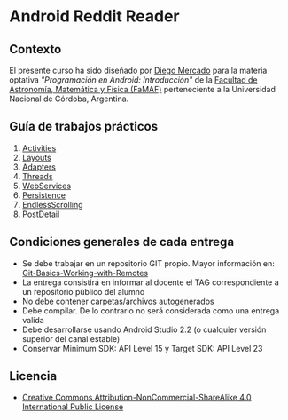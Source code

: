 # Android Reddit Reader

## Contexto

El presente curso ha sido diseñado por [Diego Mercado](https://github.com/mercadodiego) para la materia optativa _"Programación en Android: Introducción"_ de la [Facultad de Astronomía, Matemática y Física (FaMAF)](http://www.famaf.unc.edu.ar/) perteneciente a la Universidad Nacional de Córdoba, Argentina. 

## Guía de trabajos prácticos

1. [Activities](https://github.com/mercadodiego/RedditReader/tree/activities_assignment)
2. [Layouts](https://github.com/mercadodiego/RedditReader/tree/layout_assignment)
3. [Adapters](https://github.com/mercadodiego/RedditReader/tree/adapters_assignment)
4. [Threads](https://github.com/mercadodiego/RedditReader/tree/threads_assignment)
5. [WebServices](https://github.com/mercadodiego/RedditReader/tree/webServices_assignment)
6. [Persistence](https://github.com/mercadodiego/RedditReader/tree/persistence_assignment)
7. [EndlessScrolling](https://github.com/mercadodiego/RedditReader/tree/endlessScrolling_assignment)
8. [PostDetail](https://github.com/mercadodiego/RedditReader/tree/post_detail_assignment)

## Condiciones generales de cada entrega

* Se debe trabajar en un repositorio GIT propio. Mayor información en: [Git-Basics-Working-with-Remotes](https://git-scm.com/book/en/v2/Git-Basics-Working-with-Remotes)
* La entrega consistirá en informar al docente el TAG correspondiente a un repositorio público del alumno
* No debe contener carpetas/archivos autogenerados
* Debe compilar. De lo contrario no será considerada como una entrega valida
* Debe desarrollarse usando Android Studio 2.2 (o cualquier versión superior del canal estable)
* Conservar Minimum SDK: API Level 15 y Target SDK: API Level 23 

## Licencia

* [Creative Commons Attribution-NonCommercial-ShareAlike 4.0 International Public License](https://creativecommons.org/licenses/by-nc-sa/4.0/legalcode)

